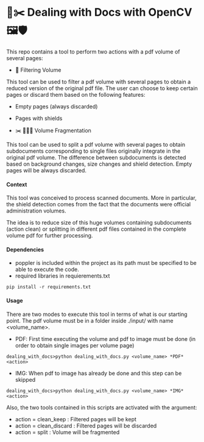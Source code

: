 # 🧽✂️ Dealing with Docs with OpenCV 🖼️🛡️

This repo contains a tool to perform two actions with a pdf volume of several pages:

- 🧹 Filtering Volume

This tool can be used to filter a pdf volume with several pages to obtain a reduced version of
the original pdf file. The user can choose to keep certain pages or discard them based on the following features:

- Empty pages (always discarded)
- Pages with shields


- ✂️ 📃📃📃 Volume Fragmentation

This tool can be used to split a pdf volume with several pages to obtain subdocuments corresponding to single files originally integrate in the original pdf volume. 
The difference between subdocuments is detected based on background changes, size changes and shield detection. Empty pages will be always discarded.

#### Context

This tool was conceived to process scanned documents. More in particular, the shield detection comes from the fact that the documents were official
administration volumes.

The idea is to reduce size of this huge volumes containing subdocuments (action clean) or splitting in different pdf files contained in the complete volume pdf for further processing.

#### Dependencies
- poppler is included within the project as its path must be specified to be able to execute the code. 
- required libraries in requierements.txt

```console
pip install -r requirements.txt
```
#### Usage

There are two modes to execute this tool in terms of what is our starting point. The pdf volume must be in a folder inside ./input/ with name <volume_name>.

- PDF: First time executing the volume and pdf to image must be done (in order to obtain single images per volume page)
```
dealing_with_docs>python dealing_with_docs.py <volume_name> *PDF* <action>
```
- IMG: When pdf to image has already be done and this step can be skipped
```
dealing_with_docs>python dealing_with_docs.py <volume_name> *IMG* <action>
```

Also, the two tools contained in this scripts are activated with the <action> argument:

- action = clean_keep : Filtered pages will be kept
- action = clean_discard : Filtered pages will be discarded
- action = split : Volume will be fragmented


